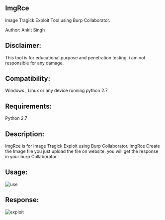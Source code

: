 ## ImgRce
Image Tragick Exploit Tool using Burp Collaborator.

Author: Ankit Singh

## Disclaimer: 
This tool is for educational purpose and penetration testing. i am not responsible for any damage.

## Compatibility:
Windows , Linux or any device running python 2.7

## Requirements:
Python 2.7

## Description:
ImgRce is for Image Tragick Exploit using Burp Collaborator. ImgRce Create the Image file you just upload the file on website. you will get the response in your burp Collaborator.

## Usage:
![use](https://user-images.githubusercontent.com/29841053/63261518-54d0bd00-c2a1-11e9-85f3-12fc99514a35.png)

## Response:
![exploit](https://user-images.githubusercontent.com/29841053/63261855-1b4c8180-c2a2-11e9-96a9-5b9fbce3193c.png)

